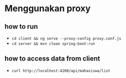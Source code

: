 # Menggunakan proxy

## how to run

- `cd client && ng serve --proxy-config proxy.conf.js`
- `cd server && mvn clean spring-boot:run`

## how to access data from client

- `curl http://localhost:4200/api/mahasiswa/list` 
